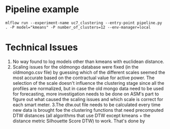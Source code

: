 # Pipeline example
```mlflow run --experiment-name uc7_clustering --entry-point pipeline.py . -P model="kmeans" -P number_of_clusters=12 --env-manager=local```

# Technical Issues
1. No way found to log models other than kmeans with euclidean distance.
2. Scaling issues for the oldmongo database were fixed (in the oldmongo.csv file) by guessing which of the different scales seemed the most accurate
based on the contractual value for active power. The selection of the scale doesn't influence the clustering stage since all the profiles are normalized,
but in case the old mongo data need to be used for forecasting, more investigation needs to be done on ASM's part to figure out what caused the scaling 
issues and which scale is correct for each smart meter.
3.The dtw.out file needs to be calculated every time new data is brought foe the clustering functions that need precomputed DTW distances 
(all algorithms that use DTW except kmeans + the distance metric Silhouette Score DTW) to work. That's done by

